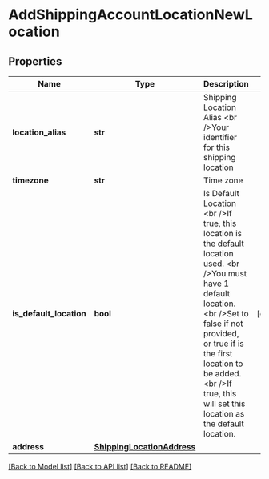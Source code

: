 # AddShippingAccountLocationNewLocation

## Properties
Name | Type | Description | Notes
------------ | ------------- | ------------- | -------------
**location_alias** | **str** | Shipping Location Alias &lt;br /&gt;Your identifier for this shipping location | 
**timezone** | **str** | Time zone | 
**is_default_location** | **bool** | Is Default Location &lt;br /&gt;If true, this location is the default location used. &lt;br /&gt;You must have 1 default location. &lt;br /&gt;Set to false if not provided, or true if is the first location to be added. &lt;br /&gt;If true, this will set this location as the default location. | [optional] 
**address** | [**ShippingLocationAddress**](ShippingLocationAddress.md) |  | 

[[Back to Model list]](../README.md#documentation-for-models) [[Back to API list]](../README.md#documentation-for-api-endpoints) [[Back to README]](../README.md)

